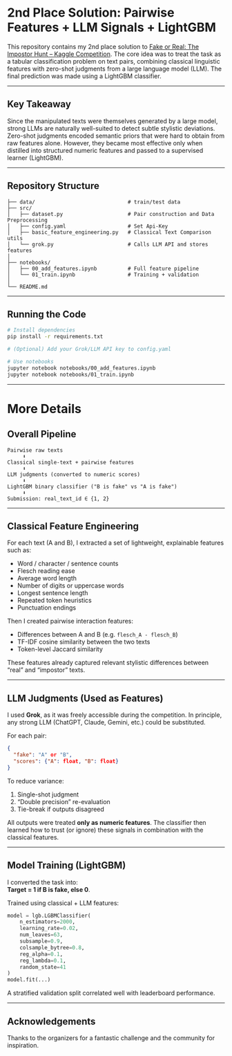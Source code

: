# 2nd Place Solution: Pairwise Features + LLM Signals + LightGBM

This repository contains my 2nd place solution to [Fake or Real: The Impostor Hunt – Kaggle Competition](https://www.kaggle.com/competitions/fake-or-real-the-impostor-hunt).
The core idea was to treat the task as a tabular classification problem on text pairs, combining classical linguistic features with zero-shot judgments from a large language model (LLM). The final prediction was made using a LightGBM classifier.

---

## Key Takeaway

Since the manipulated texts were themselves generated by a large model, strong LLMs are naturally well-suited to detect subtle stylistic deviations. Zero-shot judgments encoded semantic priors that were hard to obtain from raw features alone. However, they became most effective only when distilled into structured numeric features and passed to a supervised learner (LightGBM).

---
## Repository Structure

```
├── data/                              # train/test data 
├── src/
│   ├── dataset.py                     # Pair construction and Data Preprocessing
│   ├── config.yaml                    # Set Api-Key  
│   ├── basic_feature_engineering.py   # Classical Text Comparison utils
│   └── grok.py                        # Calls LLM API and stores features
│   
├── notebooks/
│   ├── 00_add_features.ipynb          # Full feature pipeline
│   └── 01_train.ipynb                 # Training + validation
│ 
└── README.md
```

---

## Running the Code

```bash
# Install dependencies
pip install -r requirements.txt

# (Optional) Add your Grok/LLM API key to config.yaml

# Use notebooks
jupyter notebook notebooks/00_add_features.ipynb
jupyter notebook notebooks/01_train.ipynb
```

---

# More Details

## Overall Pipeline

```
Pairwise raw texts
     ⬇
Classical single-text + pairwise features
     ⬇
LLM judgments (converted to numeric scores)
     ⬇
LightGBM binary classifier ("B is fake" vs "A is fake")
     ⬇
Submission: real_text_id ∈ {1, 2}
```

---

## Classical Feature Engineering

For each text (A and B), I extracted a set of lightweight, explainable features such as:
- Word / character / sentence counts  
- Flesch reading ease  
- Average word length  
- Number of digits or uppercase words  
- Longest sentence length  
- Repeated token heuristics  
- Punctuation endings  

Then I created pairwise interaction features:
- Differences between A and B (e.g. `flesch_A - flesch_B`)  
- TF-IDF cosine similarity between the two texts  
- Token-level Jaccard similarity  

These features already captured relevant stylistic differences between “real” and “impostor” texts.

---

## LLM Judgments (Used as Features)

I used **Grok**, as it was freely accessible during the competition. In principle, any strong LLM (ChatGPT, Claude, Gemini, etc.) could be substituted.

For each pair:
```json
{
  "fake": "A" or "B",
  "scores": {"A": float, "B": float}
}
```

To reduce variance:
1. Single-shot judgment  
2. “Double precision” re-evaluation  
3. Tie-break if outputs disagreed  

All outputs were treated **only as numeric features**.
The classifier then learned how to trust (or ignore) these signals in combination with the classical features.

---

## Model Training (LightGBM)

I converted the task into:  
**Target = 1 if B is fake, else 0**.

Trained using classical + LLM features:
```python
model = lgb.LGBMClassifier(
    n_estimators=2000,
    learning_rate=0.02,
    num_leaves=63,
    subsample=0.9,
    colsample_bytree=0.8,
    reg_alpha=0.1,
    reg_lambda=0.1,
    random_state=41
)
model.fit(...)
```

A stratified validation split correlated well with leaderboard performance.

---

## Acknowledgements

Thanks to the organizers for a fantastic challenge and the community for inspiration. 
